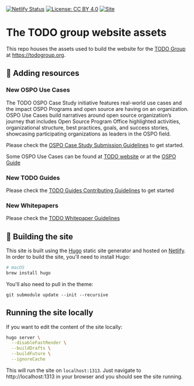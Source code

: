 [![Netlify Status](https://api.netlify.com/api/v1/badges/2fe3c42f-494a-4377-9088-8a2d4aad9556/deploy-status)](https://app.netlify.com/sites/todogroup/deploys)
[![License: CC BY 4.0](https://img.shields.io/badge/License-CC_BY_4.0-lightgrey.svg)](https://creativecommons.org/licenses/by/4.0/)
[![Site](https://img.shields.io/badge/Static%20site-HUGO-%23FF00FF)](https://gohugo.io/)

# The TODO group website assets

This repo houses the assets used to build the website for the [TODO Group](https://todogroup.org/) at https://todogroup.org.

## 📝 Adding resources

### New OSPO Use Cases

The TODO OSPO Case Study initiative features real-world use cases and the impact OSPO Programs and open source are having on an organization. OSPO Use Cases build narratives around open source organization’s journey that includes Open Source Program Office highlighted activities, organizational structure, best practices, goals, and success stories, showcasing participating organizations as leaders in the OSPO field.

Please check the [OSPO Case Study Submission Guidelines](https://todogroup.org/guides/casestudies/todo-contribution-guidelines/) to get started.

Some OSPO Use Cases can be found at [TODO website](https://todogroup.org/guides/) or at the [OSPO Guide](https://landscape.todogroup.org/guide#ospos-in-practice)

### New TODO Guides

Please check the [TODO Guides Contributing Guidelines](https://todogroup.org/guides/todo-guides-contribution-guidelines/) to get started

### New Whitepapers

Please check the [TODO Whitepaper Guidelines](https://todogroup.org/guides/whitepaper-guidelines/)


## 🧩 Building the site

This site is built using the [Hugo](https://gohugo.io) static site generator and hosted on [Netlify](https://netlify.com). In order to build the site, you'll need to install Hugo:

```bash
# macOS
brew install hugo
```

You'll also need to pull in the theme:
```
git submodule update --init --recursive
```

## Running the site locally

If you want to edit the content of the site locally:

```bash
hugo server \
  --disableFastRender \
  --buildDrafts \
  --buildFuture \
  --ignoreCache
```

This will run the site on `localhost:1313`. Just navigate to http://localhost:1313 in your browser and you should see the site running.

